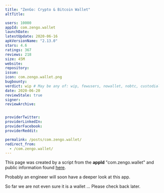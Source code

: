 ```yaml
---
title: "ZenGo: Crypto & Bitcoin Wallet"
altTitle: 

users: 10000
appId: com.zengo.wallet
launchDate: 
latestUpdate: 2020-06-16
apkVersionName: "2.13.0"
stars: 4.6
ratings: 367
reviews: 218
size: 45M
website: 
repository: 
issue: 
icon: com.zengo.wallet.png
bugbounty: 
verdict: wip # May be any of: wip, fewusers, nowallet, nobtc, custodial, nosource, nonverifiable, reproducible, bounty, defunct
date: 2020-06-20
reviewStale: true
signer: 
reviewArchive:


providerTwitter: 
providerLinkedIn: 
providerFacebook: 
providerReddit: 

permalink: /posts/com.zengo.wallet/
redirect_from:
  - /com.zengo.wallet/
---
```



This page was created by a script from the **appId** "com.zengo.wallet" and public
information found
[here](https://play.google.com/store/apps/details?id=com.zengo.wallet).

Probably an engineer will soon have a deeper look at this app.

So far we are not even sure it is a wallet ... Please check back later.